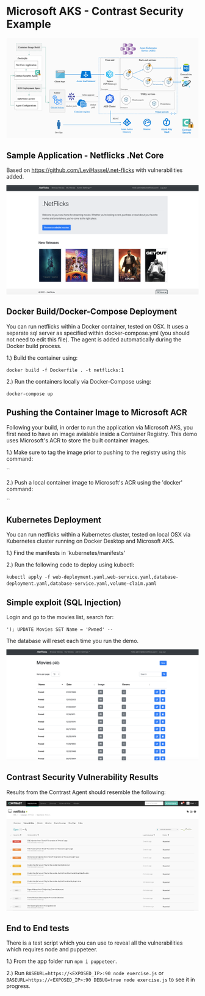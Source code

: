 # Microsoft AKS - Contrast Security Example

![Contrast AKS Integration Example](/images/aks-blog-pic1-2.png)

## Sample Application - Netflicks .Net Core

Based on https://github.com/LeviHassel/.net-flicks with vulnerabilities added.

![Netflicks Example Application](/images/netflicks-landing.png)

## Docker Build/Docker-Compose Deployment

You can run netflicks within a Docker container, tested on OSX. It uses a separate sql server as specified within docker-compose.yml (you should not need to edit this file). The agent is added automatically during the Docker build process.

1.) Build the container using:

`docker build -f Dockerfile . -t netflicks:1`

2.) Run the containers locally via Docker-Compose using: 

`docker-compose up`

## Pushing the Container Image to Microsoft ACR

Following your build, in order to run the application via Microsoft AKS, you first need to have an image avialable inside a Container Registry.  This demo uses Microsoft's ACR to store the built container images. 

1.) Make sure to tag the image prior to pushing to the registry using this command:

``

2.) Push a local container image to Microsoft's ACR using the 'docker' command:

``

## Kubernetes Deployment

You can run netflicks within a Kubernetes cluster, tested on local OSX via Kubernetes cluster running on Docker Desktop and Microsoft AKS. 

1.) Find the manifests in 'kubernetes/manifests'

2.) Run the following code to deploy using kubectl:

`kubectl apply -f web-deployment.yaml,web-service.yaml,database-deployment.yaml,database-service.yaml,volume-claim.yaml`

## Simple exploit (SQL Injection)

Login and go to the movies list, search for: 

`'); UPDATE Movies SET Name = 'Pwned' --`

The database will reset each time you run the demo.

![Netflicks Database Injection](/images/neflicks-Pwned.png)

## Contrast Security Vulnerability Results

Results from the Contrast Agent should resemble the following: 

![Netflicks Vulnerabilities](/images/netlicks-vulnerabilities.png)

## End to End tests

There is a test script which you can use to reveal all the vulnerabilities which requires node and puppeteer.

1.) From the app folder run `npm i puppeteer`.

2.) Run `BASEURL=https://<EXPOSED_IP>:90 node exercise.js` or `BASEURL=https://<EXPOSED_IP>:90 DEBUG=true node exercise.js` to see it in progress.
